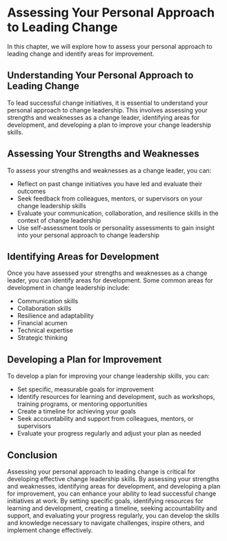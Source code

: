 Assessing Your Personal Approach to Leading Change
=========================================================================================

In this chapter, we will explore how to assess your personal approach to leading change and identify areas for improvement.

Understanding Your Personal Approach to Leading Change
------------------------------------------------------

To lead successful change initiatives, it is essential to understand your personal approach to change leadership. This involves assessing your strengths and weaknesses as a change leader, identifying areas for development, and developing a plan to improve your change leadership skills.

Assessing Your Strengths and Weaknesses
---------------------------------------

To assess your strengths and weaknesses as a change leader, you can:

* Reflect on past change initiatives you have led and evaluate their outcomes
* Seek feedback from colleagues, mentors, or supervisors on your change leadership skills
* Evaluate your communication, collaboration, and resilience skills in the context of change leadership
* Use self-assessment tools or personality assessments to gain insight into your personal approach to change leadership

Identifying Areas for Development
---------------------------------

Once you have assessed your strengths and weaknesses as a change leader, you can identify areas for development. Some common areas for development in change leadership include:

* Communication skills
* Collaboration skills
* Resilience and adaptability
* Financial acumen
* Technical expertise
* Strategic thinking

Developing a Plan for Improvement
---------------------------------

To develop a plan for improving your change leadership skills, you can:

* Set specific, measurable goals for improvement
* Identify resources for learning and development, such as workshops, training programs, or mentoring opportunities
* Create a timeline for achieving your goals
* Seek accountability and support from colleagues, mentors, or supervisors
* Evaluate your progress regularly and adjust your plan as needed

Conclusion
----------

Assessing your personal approach to leading change is critical for developing effective change leadership skills. By assessing your strengths and weaknesses, identifying areas for development, and developing a plan for improvement, you can enhance your ability to lead successful change initiatives at work. By setting specific goals, identifying resources for learning and development, creating a timeline, seeking accountability and support, and evaluating your progress regularly, you can develop the skills and knowledge necessary to navigate challenges, inspire others, and implement change effectively.
